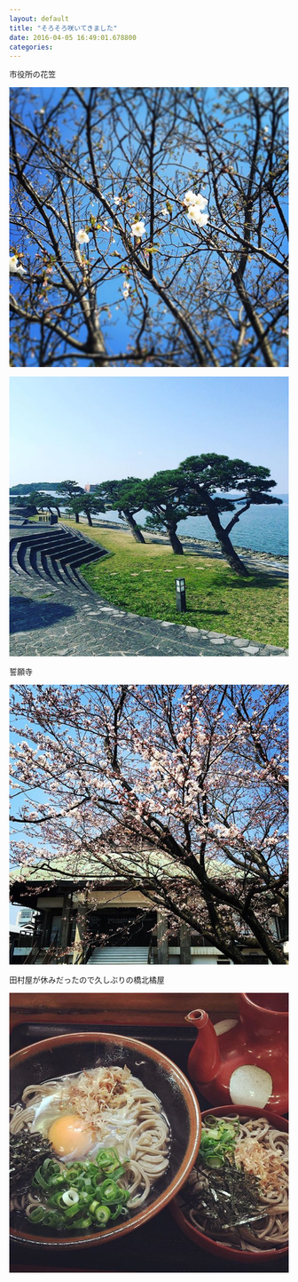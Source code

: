 ```yaml
---
layout: default
title: "そろそろ咲いてきました"
date: 2016-04-05 16:49:01.678800
categories: 
---
```


市役所の花笠

![市役所の花笠](/assets/images/201603/12912739_1080798855317423_98397888_n.jpg)

![](/assets/images/201603/12599383_1235231746494548_2049405797_n.jpg)

誓願寺

![誓願寺](/assets/images/201603/917560_1006623502719413_1427811752_n.jpg)

田村屋が休みだったので久しぶりの橋北橘屋

![](/assets/images/201603/12120391_189474518109504_455688400_n.jpg)


